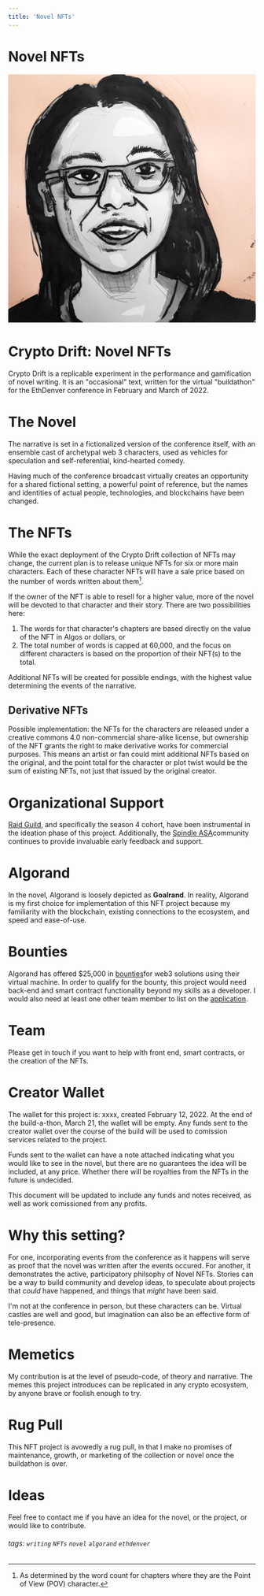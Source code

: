 ```yaml
---
title: 'Novel NFTs'
---
```


Novel NFTs
===

![Memeticist](assets/images/memeticist.jpg)

# Crypto Drift: Novel NFTs
Crypto Drift is a replicable experiment in the performance and gamification of novel writing. It is an "occasional" text, written for the virtual "buildathon" for the EthDenver conference in February and March of 2022.
# The Novel
The narrative is set in a fictionalized version of the conference itself, with an ensemble cast of archetypal web 3 characters, used as vehicles for speculation and self-referential, kind-hearted comedy.

Having much of the conference broadcast virtually creates an opportunity for a shared fictional setting, a powerful point of reference, but the names and identities of actual people, technologies, and blockchains have been changed.

# The NFTs
While the exact deployment of the Crypto Drift collection of NFTs may change, the current plan is to release unique NFTs for six or more main characters. Each of these character NFTs will have a sale price based on the number of words written about them[^1].

If the owner of the NFT is able to resell for a higher value, more of the novel will be devoted to that character and their story. There are two possibilities here:
1. The words for that character's chapters are based directly on the value of the NFT in Algos or dollars, or
2. The total number of words is capped at 60,000, and the focus on different characters is based on the proportion of their NFT(s) to the total.

Additional NFTs will be created for possible endings, with the highest value determining the events of the narrative.
## Derivative NFTs
Possible implementation: the NFTs for the characters are released under a creative commons 4.0 non-commercial share-alike license, but ownership of the NFT grants the right to make derivative works for commercial purposes. This means an artist or fan could mint additional NFTs based on the original, and the point total for the character or plot twist would be the sum of existing NFTs, not just that issued by the original creator.
# Organizational Support
[Raid Guild](https://raidguild.org), and specifically the season 4 cohort, have been instrumental in the ideation phase of this project. Additionally, the [Spindle ASA](https://www.reddit.com/r/SpindleASA/)community continues to provide invaluable early feedback and support.
# Algorand
In the novel, Algorand is loosely depicted as **Goalrand**. In reality, Algorand is my first choice for implementation of this NFT project because my familiarity with the blockchain, existing connections to the ecosystem, and speed and ease-of-use.

# Bounties
Algorand has offered $25,000 in [bounties](https://www.ethdenver.com/bounties/algorand)for web3 solutions using their virtual machine. In order to qualify for the bounty, this project would need back-end and smart contract functionality beyond my skills as a developer. I would also need at least one other team member to list on the [application](hackerlink.io).

# Team
Please get in touch if you want to help with front end, smart contracts, or the creation of the NFTs.

# Creator Wallet
The wallet for this project is: xxxx, created February 12, 2022. At the end of the build-a-thon, March 21, the wallet will be empty. Any funds sent to the creator wallet over the course of the build will be used to comission services related to the project.

Funds sent to the wallet can have a note attached indicating what you would like to see in the novel, but there are no guarantees the idea will be included, at any price.
Whether there will be royalties from the NFTs in the future is undecided.

This document will be updated to include any funds and notes received, as well as work comissioned from any profits.

# Why this setting?
For one, incorporating events from the conference as it happens will serve as proof that the novel was written after the events occured. For another, it demonstrates the active, participatory philsophy of Novel NFTs. Stories can be a way to build community and develop ideas, to speculate about projects that *could* have happened, and things that *might* have been said.

I'm not at the conference in person, but these characters can be. Virtual castles are well and good, but imagination can also be an effective form of tele-presence.

# Memetics
My contribution is at the level of pseudo-code, of theory and narrative. The memes this project introduces can be replicated in any crypto ecosystem, by anyone brave or foolish enough to try.
# Rug Pull
This NFT project is avowedly a rug pull, in that I make no promises of maintenance, growth, or marketing of the collection or novel once the buildathon is over.

# Ideas
Feel free to contact me if you have an idea for the novel, or the project, or would like to contribute.

[^1]: As determined by the word count for chapters where they are the Point of View (POV) character.



###### tags: `writing` `NFTs` `novel` `algorand` `ethdenver`
